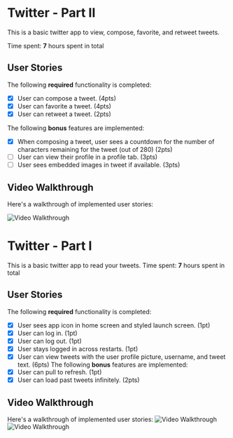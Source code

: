 # Twitter - Part II

This is a basic twitter app to view, compose, favorite, and retweet tweets.

Time spent: **7** hours spent in total

## User Stories

The following **required** functionality is completed:

- [x] User can compose a tweet. (4pts)
- [x] User can favorite a tweet. (4pts)
- [x] User can retweet a tweet. (2pts)

The following **bonus** features are implemented:

- [x] When composing a tweet, user sees a countdown for the number of characters remaining for the tweet (out of 280) (2pts)
- [ ] User can view their profile in a profile tab. (3pts)
- [ ] User sees embedded images in tweet if available. (3pts)

## Video Walkthrough

Here's a walkthrough of implemented user stories:

<img src='http://g.recordit.co/zGSf4xD71b.gif' title='Video Walkthrough' width='' alt='Video Walkthrough' />


# Twitter - Part I

This is a basic twitter app to read your tweets.
Time spent: **7** hours spent in total
## User Stories
The following **required** functionality is completed:
- [x] User sees app icon in home screen and styled launch screen. (1pt)
- [x] User can log in. (1pt)
- [x] User can log out. (1pt)
- [x] User stays logged in across restarts. (1pt)
- [x] User can view tweets with the user profile picture, username, and tweet text. (6pts)
The following **bonus** features are implemented:
- [x] User can pull to refresh. (1pt)
- [x] User can load past tweets infinitely. (2pts)
## Video Walkthrough
Here's a walkthrough of implemented user stories:
<img src='http://g.recordit.co/vEPKmgps31.gif' title='Video Walkthrough' width='' alt='Video Walkthrough' />
<img src='http://g.recordit.co/1zinRLMNag.gif' title='Video Walkthrough' width='' alt='Video Walkthrough' />
